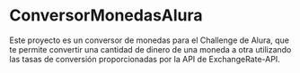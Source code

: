 # ConversorMonedasAlura
Este proyecto es un conversor de monedas para el Challenge de Alura, que te permite convertir una cantidad de dinero de una moneda a otra utilizando las tasas de conversión proporcionadas por la API de ExchangeRate-API.
